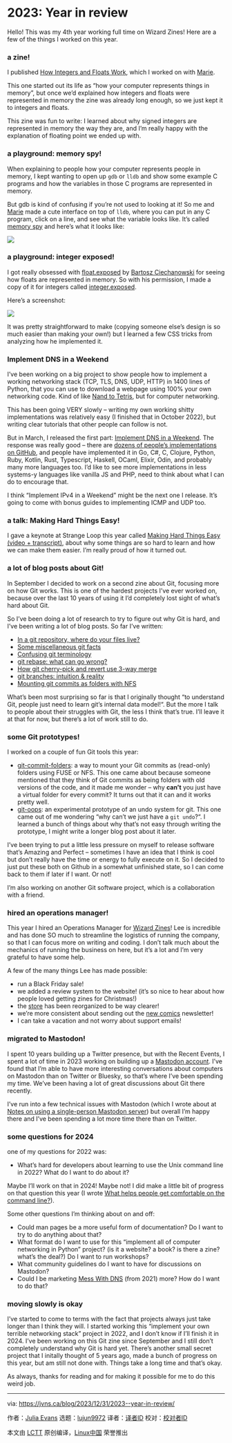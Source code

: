 [#]: subject: "2023: Year in review"
[#]: via: "https://jvns.ca/blog/2023/12/31/2023--year-in-review/"
[#]: author: "Julia Evans https://jvns.ca/"
[#]: collector: "lujun9972/lctt-scripts-1700446145"
[#]: translator: " "
[#]: reviewer: " "
[#]: publisher: " "
[#]: url: " "

2023: Year in review
======

Hello! This was my 4th year working full time on Wizard Zines! Here are a few of the things I worked on this year.

### a zine!

I published [How Integers and Floats Work][1], which I worked on with [Marie][2].

This one started out its life as “how your computer represents things in memory”, but once we’d explained how integers and floats were represented in memory the zine was already long enough, so we just kept it to integers and floats.

This zine was fun to write: I learned about why signed integers are represented in memory the way they are, and I’m really happy with the explanation of floating point we ended up with.

### a playground: memory spy!

When explaining to people how your computer represents people in memory, I kept wanting to open up `gdb` or `lldb` and show some example C programs and how the variables in those C programs are represented in memory.

But gdb is kind of confusing if you’re not used to looking at it! So me and [Marie][2] made a cute interface on top of `lldb`, where you can put in any C program, click on a line, and see what the variable looks like. It’s called [memory spy][3] and here’s what it looks like:

[![][4]][3]

### a playground: integer exposed!

I got really obsessed with [float.exposed][5] by [Bartosz Ciechanowski][6] for seeing how floats are represented in memory. So with his permission, I made a copy of it for integers called [integer.exposed][7].

Here’s a screenshot:

![][8]

It was pretty straightforward to make (copying someone else’s design is so much easier than making your own!) but I learned a few CSS tricks from analyzing how he implemented it.

### Implement DNS in a Weekend

I’ve been working on a big project to show people how to implement a working networking stack (TCP, TLS, DNS, UDP, HTTP) in 1400 lines of Python, that you can use to download a webpage using 100% your own networking code. Kind of like [Nand to Tetris][9], but for computer networking.

This has been going VERY slowly – writing my own working shitty implementations was relatively easy (I finished that in October 2022), but writing clear tutorials that other people can follow is not.

But in March, I released the first part: [Implement DNS in a Weekend][10]. The response was really good – there are [dozens of people’s implementations on GitHub][11], and people have implemented it in Go, C#, C, Clojure, Python, Ruby, Kotlin, Rust, Typescript, Haskell, OCaml, Elixir, Odin, and probably many more languages too. I’d like to see more implementations in less systems-y languages like vanilla JS and PHP, need to think about what I can do to encourage that.

I think “Implement IPv4 in a Weekend” might be the next one I release. It’s going to come with bonus guides to implementing ICMP and UDP too.

### a talk: Making Hard Things Easy!

I gave a keynote at Strange Loop this year called [Making Hard Things Easy (video + transcript)][12], about why some things are so hard to learn and how we can make them easier. I’m really proud of how it turned out.

### a lot of blog posts about Git!

In September I decided to work on a second zine about Git, focusing more on how Git works. This is one of the hardest projects I’ve ever worked on, because over the last 10 years of using it I’d completely lost sight of what’s hard about Git.

So I’ve been doing a lot of research to try to figure out why Git is hard, and I’ve been writing a lot of blog posts. So far I’ve written:

  * [In a git repository, where do your files live?][13]
  * [Some miscellaneous git facts][14]
  * [Confusing git terminology][15]
  * [git rebase: what can go wrong?][16]
  * [How git cherry-pick and revert use 3-way merge][17]
  * [git branches: intuition & reality][18]
  * [Mounting git commits as folders with NFS][19]



What’s been most surprising so far is that I originally thought “to understand Git, people just need to learn git’s internal data model!“. But the more I talk to people about their struggles with Git, the less I think that’s true. I’ll leave it at that for now, but there’s a lot of work still to do.

### some Git prototypes!

I worked on a couple of fun Git tools this year:

  * [git-commit-folders][20]: a way to mount your Git commits as (read-only) folders using FUSE or NFS. This one came about because someone mentioned that they think of Git commits as being folders with old versions of the code, and it made me wonder – why **can’t** you just have a virtual folder for every commit? It turns out that it can and it works pretty well.
  * [git-oops][21]: an experimental prototype of an undo system for git. This one came out of me wondering “why can’t we just have a `git undo`?“. I learned a bunch of things about why that’s not easy through writing the prototype, I might write a longer blog post about it later.



I’ve been trying to put a little less pressure on myself to release software that’s Amazing and Perfect – sometimes I have an idea that I think is cool but don’t really have the time or energy to fully execute on it. So I decided to just put these both on Github in a somewhat unfinished state, so I can come back to them if later if I want. Or not!

I’m also working on another Git software project, which is a collaboration with a friend.

### hired an operations manager!

This year I hired an Operations Manager for [Wizard Zines][22]! Lee is incredible and has done SO much to streamline the logistics of running the company, so that I can focus more on writing and coding. I don’t talk much about the mechanics of running the business on here, but it’s a lot and I’m very grateful to have some help.

A few of the many things Lee has made possible:

  * run a Black Friday sale!
  * we added a review system to the website! (it’s so nice to hear about how people loved getting zines for Christmas!)
  * the [store][23] has been reorganized to be way clearer!
  * we’re more consistent about sending out the [new comics][24] newsletter!
  * I can take a vacation and not worry about support emails!



### migrated to Mastodon!

I spent 10 years building up a Twitter presence, but with the Recent Events, I spent a lot of time in 2023 working on building up a [Mastodon account][25]. I’ve found that I’m able to have more interesting conversations about computers on Mastodon than on Twitter or Bluesky, so that’s where I’ve been spending my time. We’ve been having a lot of great discussions about Git there recently.

I’ve run into a few technical issues with Mastodon (which I wrote about at [Notes on using a single-person Mastodon server][26]) but overall I’m happy there and I’ve been spending a lot more time there than on Twitter.

### some questions for 2024

one of my questions for 2022 was:

  * What’s hard for developers about learning to use the Unix command line in 2022? What do I want to do about it?



Maybe I’ll work on that in 2024! Maybe not! I did make a little bit of progress on that question this year (I wrote [What helps people get comfortable on the command line?][27]).

Some other questions I’m thinking about on and off:

  * Could man pages be a more useful form of documentation? Do I want to try to do anything about that?
  * What format do I want to use for this “implement all of computer networking in Python” project? (is it a website? a book? is there a zine? what’s the deal?) Do I want to run workshops?
  * What community guidelines do I want to have for discussions on Mastodon?
  * Could I be marketing [Mess With DNS][28] (from 2021) more? How do I want to do that?



### moving slowly is okay

I’ve started to come to terms with the fact that projects always just take longer than I think they will. I started working this “implement your own terrible networking stack” project in 2022, and I don’t know if I’ll finish it in 2024. I’ve been working on this Git zine since September and I still don’t completely understand why Git is hard yet. There’s another small secret project that I initally thought of 5 years ago, made a bunch of progress on this year, but am still not done with. Things take a long time and that’s okay.

As always, thanks for reading and for making it possible for me to do this weird job.

--------------------------------------------------------------------------------

via: https://jvns.ca/blog/2023/12/31/2023--year-in-review/

作者：[Julia Evans][a]
选题：[lujun9972][b]
译者：[译者ID](https://github.com/译者ID)
校对：[校对者ID](https://github.com/校对者ID)

本文由 [LCTT](https://github.com/LCTT/TranslateProject) 原创编译，[Linux中国](https://linux.cn/) 荣誉推出

[a]: https://jvns.ca/
[b]: https://github.com/lujun9972
[1]: https://wizardzines.com/zines/integers-floats
[2]: https://marieflanagan.com/
[3]: https://memory-spy.wizardzines.com
[4]: https://jvns.ca/images/memory-spy2.png
[5]: https://float.exposed
[6]: https://ciechanow.ski/
[7]: https://integer.exposed
[8]: https://jvns.ca/images/int-exposed2.png
[9]: https://www.nand2tetris.org/
[10]: https://implement-dns.wizardzines.com/
[11]: https://github.com/search?q=dns%20weekend&type=repositories
[12]: https://jvns.ca/blog/2023/10/06/new-talk--making-hard-things-easy/
[13]: https://jvns.ca/blog/2023/09/14/in-a-git-repository--where-do-your-files-live-/
[14]: https://jvns.ca/blog/2023/10/20/some-miscellaneous-git-facts/
[15]: https://jvns.ca/blog/2023/11/01/confusing-git-terminology/
[16]: https://jvns.ca/blog/2023/11/06/rebasing-what-can-go-wrong-/
[17]: https://jvns.ca/blog/2023/11/10/how-cherry-pick-and-revert-work/
[18]: https://jvns.ca/blog/2023/11/23/branches-intuition-reality/
[19]: https://jvns.ca/blog/2023/12/04/mounting-git-commits-as-folders-with-nfs/
[20]: https://github.com/jvns/git-commit-folders
[21]: https://github.com/jvns/git-oops
[22]: https://wizardzines.com/
[23]: https://store.wizardzines.com
[24]: https://wizardzines.com/new-comics/
[25]: https://social.jvns.ca/@b0rk
[26]: https://jvns.ca/blog/2023/08/11/some-notes-on-mastodon/
[27]: https://jvns.ca/blog/2023/08/08/what-helps-people-get-comfortable-on-the-command-line-/
[28]: https://messwithdns.net/

